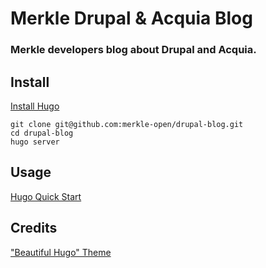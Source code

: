 # Merkle Drupal & Acquia Blog
### Merkle developers blog about Drupal and Acquia.

## Install
[Install Hugo](https://gohugo.io/installation/)

```
git clone git@github.com:merkle-open/drupal-blog.git
cd drupal-blog
hugo server
```

## Usage
[Hugo Quick Start](https://gohugo.io/getting-started/quick-start/)

## Credits
["Beautiful Hugo" Theme](https://themes.gohugo.io/themes/beautifulhugo/)

